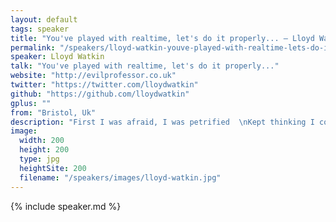 ```yaml
---
layout: default
tags: speaker
title: "You've played with realtime, let's do it properly... – Lloyd Watkin"
permalink: "/speakers/lloyd-watkin-youve-played-with-realtime-lets-do-it-properly.html"
speaker: Lloyd Watkin
talk: "You've played with realtime, let's do it properly..."
website: "http://evilprofessor.co.uk"
twitter: "https://twitter.com/lloydwatkin"
github: "https://github.com/lloydwatkin"
gplus: ""
from: "Bristol, Uk"
description: "First I was afraid, I was petrified  \nKept thinking I could never live without realtime interaction client-side.  \nBut then I spent so many nights thinking how XML did me wrong.  \nAnd I grew strong, and JSON helped me get along  \nAnd so you’re back with no name-space  \nI just walked in to find no silos here ‘cause its all de-cen-tral-ized  \nI shouldn’t used that custom format  \nXMPP and JSON is the key  \nIf I’d known for just one second interoperability wouldn’t bother me"
image:
  width: 200
  height: 200
  type: jpg
  heightSite: 200
  filename: "/speakers/images/lloyd-watkin.jpg"
---
```


{% include speaker.md %}
